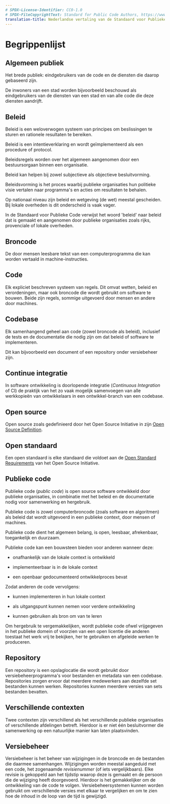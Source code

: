 ```yaml
---
# SPDX-License-Identifier: CC0-1.0
# SPDX-FileCopyrightText: Standard for Public Code Authors, https://www.standardforpubliccode.org/AUTHORS.html
translation-title: Nederlandse vertaling van de Standaard voor Publieke Code
---
```


# Begrippenlijst

## Algemeen publiek

Het brede publiek: eindgebruikers van de code en de diensten die daarop gebaseerd zijn.

De inwoners van een stad worden bijvoorbeeld beschouwd als eindgebruikers van de diensten van een stad en van alle code die deze diensten aandrijft.

## Beleid

Beleid is een weloverwogen systeem van principes om beslissingen te sturen en rationele resultaten te bereiken.

Beleid is een intentieverklaring en wordt geïmplementeerd als een procedure of protocol.

Beleidsregels worden over het algemeen aangenomen door een bestuursorgaan binnen een organisatie.

Beleid kan helpen bij zowel subjectieve als objectieve besluitvorming.

Beleidsvorming is het proces waarbij publieke organisaties hun politieke visie vertalen naar programma\'s en acties om resultaten te behalen.

Op nationaal niveau zijn beleid en wetgeving (de wet) meestal gescheiden. Bij lokale overheden is dit onderscheid is vaak vager.

In de Standaard voor Publieke Code verwijst het woord 'beleid' naar beleid dat is gemaakt en aangenomen door publieke organisaties zoals rijks, provenciale of lokale overheden.

## Broncode

De door mensen leesbare tekst van een computerprogramma die kan worden vertaald in machine-instructies.

## Code

Elk expliciet beschreven systeem van regels. Dit omvat wetten, beleid en verordeningen, maar ook broncode die wordt gebruikt om software te bouwen. Beide zijn regels, sommige uitgevoerd door mensen en andere door machines.

## Codebase

Elk samenhangend geheel aan code (zowel broncode als beleid), inclusief de tests en de documentatie die nodig zijn om dat beleid of software te implementeren.

Dit kan bijvoorbeeld een document of een repository onder versiebeheer zijn.

## Continue integratie

In software ontwikkeling is doorlopende integratie (*Continuous Integration* of CI) de praktijk van het zo vaak mogelijk samenvoegen van alle werkkopieën van ontwikkelaars in een ontwikkel-branch van een codebase.

## Open source

Open source zoals gedefinieerd door het Open Source Initiative in zijn [Open Source Definition](https://opensource.org/definition-annotated).

## Open standaard

Een open standaard is elke standaard die voldoet aan de [Open Standard Requirements](https://opensource.org/osr) van het Open Source Initiative.

## Publieke code

Publieke code (*public code*) is open source software ontwikkeld door publieke organisaties, in combinatie met het beleid en de documentatie nodig voor samenwerking en hergebruik.

Publieke code is zowel computerbroncode (zoals software en algoritmen) als beleid dat wordt uitgevoerd in een publieke context, door mensen of machines.

Publieke code dient het algemeen belang, is open, leesbaar, afrekenbaar, toegankelijk en duurzaam.

Publieke code kan een bouwsteen bieden voor anderen wanneer deze:

- onafhankelijk van de lokale context is ontwikkeld

- implementeerbaar is in de lokale context

- een openbaar gedocumenteerd ontwikkelproces bevat

Zodat anderen de code vervolgens:

- kunnen implementeren in hun lokale context

- als uitgangspunt kunnen nemen voor verdere ontwikkeling

- kunnen gebruiken als bron om van te leren

Om hergebruik te vergemakkelijken, wordt publieke code ofwel vrijgegeven in het publieke domein of voorzien van een open licentie die anderen toestaat het werk vrij te bekijken, her te gebruiken en afgeleide werken te produceren.

## Repository

Een repository is een opslaglocatie die wordt gebruikt door versiebeheerprogramma\'s voor bestanden en metadata van een codebase. Repositories zorgen ervoor dat meerdere medewerkers aan dezelfde set bestanden kunnen werken. Repositories kunnen meerdere versies van sets bestanden bevatten.

## Verschillende contexten

Twee contexten zijn verschillend als het verschillende publieke organisaties of verschillende afdelingen betreft. Hierdoor is er niet één besluitvormer die samenwerking op een natuurlijke manier kan laten plaatsvinden.

## Versiebeheer

Versiebeheer is het beheer van wijzigingen in de broncode en de bestanden die daarmee samenhangen. Wijzigingen worden meestal aangeduid met een code, het zogenaamde *revisienummer* (of iets vergelijkbaars). Elke revisie is gekoppeld aan het tijdstip waarop deze is gemaakt en de persoon die de wijziging heeft doorgevoerd. Hierdoor is het gemakkelijker om de ontwikkeling van de code te volgen. Versiebeheersystemen kunnen worden gebruikt om verschillende versies met elkaar te vergelijken en om te zien hoe de inhoud in de loop van de tijd is gewijzigd.
